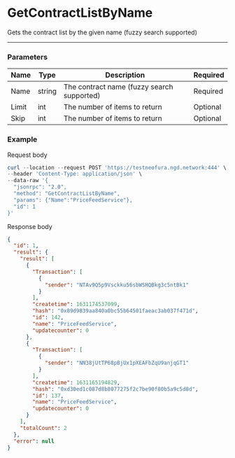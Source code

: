 # GetContractListByName
Gets the contract list by the given name (fuzzy search supported)
<hr>

### Parameters

|    Name    | Type | Description | Required |
| ---------- | --- |    ------    | ----|
| Name     | string|  The contract name (fuzzy search supported)| Required |
| Limit    | int|  The number of items to return| Optional|
| Skip    | int|  The number of items to return| Optional |

### Example

Request body

``` powershell
curl --location --request POST 'https://testneofura.ngd.network:444' \
--header 'Content-Type: application/json' \
--data-raw '{
  "jsonrpc": "2.0",
  "method": "GetContractListByName",
  "params": {"Name":"PriceFeedService"},
  "id": 1
}'
```

Response body

```json
{
  "id": 1,
  "result": {
    "result": [
      {
        "Transaction": [
          {
            "sender": "NTAv9Q5p9Vsckku56sbWSHQBkg3c5ntBk1"
          }
        ],
        "createtime": 1631174537099,
        "hash": "0x89d9839aa840a0bc55b64501faeac3ab037f471d",
        "id": 142,
        "name": "PriceFeedService",
        "updatecounter": 0
      },
      {
        "Transaction": [
          {
            "sender": "NN38jUtTP68pBjUx1pXEAFbZqU9anjqGT1"
          }
        ],
        "createtime": 1631165194829,
        "hash": "0xd30ed1c087d8b8077275f2c7be90f80b5a9c5d8d",
        "id": 137,
        "name": "PriceFeedService",
        "updatecounter": 0
      }
    ],
    "totalCount": 2
  },
  "error": null
}
```
